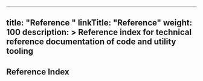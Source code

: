 
---
title: "Reference "
linkTitle: "Reference"
weight: 100
description: >
  Reference index for technical reference documentation of code and utility tooling
---

## Reference Index
